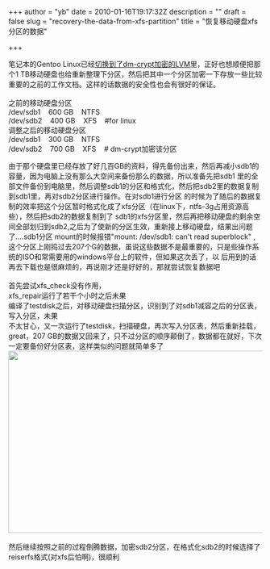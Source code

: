 +++
author = "yb"
date = 2010-01-16T19:17:32Z
description = ""
draft = false
slug = "recovery-the-data-from-xfs-partition"
title = "恢复移动硬盘xfs分区的数据"

+++


笔记本的Gentoo Linux已经<a class="" title="" target="" href="http://blog.yongbin.org/archives/2010/01/gentoo-dmcrypt-lvm2.html">切换到了dm-crypt加密的LVM</a>里，正好也想顺便把那个1 TB移动硬盘也给重新整理下分区，然后把其中一个分区加密一下存放一些比较重要的之前的工作文档。这样的话数据的安全性也会有很好的保证。<br><br>之前的移动硬盘分区<br>/dev/sdb1&nbsp;&nbsp;&nbsp; 600 GB&nbsp;&nbsp;&nbsp; NTFS <br>/dev/sdb2&nbsp;&nbsp;&nbsp; 400 GB&nbsp;&nbsp;&nbsp; XFS&nbsp;&nbsp;&nbsp; #for linux<br>调整之后的移动硬盘分区<br>/dev/sdb1&nbsp;&nbsp;&nbsp; 300 GB&nbsp;&nbsp;&nbsp; NTFS<br>/dev/sdb2&nbsp;&nbsp;&nbsp; 700 GB&nbsp;&nbsp;&nbsp; XFS&nbsp;&nbsp;&nbsp; # dm-crypt加密该分区<br>

<!--more-->
由于那个硬盘里已经存放了好几百GB的资料，得先备份出来，然后再减小sdb1的容量，因为电脑上没有那么大空间来备份那么的数据，所以准备先把sdb1
里的全部文件备份到电脑里，然后调整sdb1的分区和格式化，然后把sdb2里的数据复制到sdb1里，再对sdb2分区进行操作。在对sdb1进行分区
的时候为了随后的数据复制的效率把这个分区暂时格式化成了xfs分区（在linux下，ntfs-3g占用资源高些），然后把sdb2的数据复制到了
sdb1的xfs分区里，然后再把移动硬盘的剩余空间全部划归到sdb2,之后为了使新的分区生效，重新接上移动硬盘，结果出问题了....sdb1分区
mount的时候报错"mount: /dev/sdb1: can't read superblock"
,这个分区上刚捣过去207个G的数据，虽说这些数据不是最重要的，只是些操作系统的ISO和常需要用的windows平台上的软件，但如果这次丢了，以
后用到的话再去下载也是很麻烦的，再说刚才还是好好的，那就尝试恢复数据吧<br>
<br>
首先尝试xfs_check没有作用，<br>
xfs_repair运行了若干个小时之后未果<br>
编译了testdisk之后，对移动硬盘扫描分区，识别到了对sdb1减容之后的分区表，写入分区，未果<br>
不太甘心，又一次运行了testdisk，扫描硬盘，再次写入分区表，然后重新挂载，great，207 GB的数据又回来了，只不过分区的顺序颠倒了，数据都在就好，下次一定要备份好分区表，这样类似的问题就简单多了<br><img alt="" title="" style="width: 600px; height: 361px;" class="yui-img" src="http://i773.photobucket.com/albums/yy16/yongbin0/Screenshot/sdb2-partition.png"><br>
<br>
然后继续按照之前的过程倒腾数据，加密sdb2分区，在格式化sdb2的时候选择了reiserfs格式(对xfs后怕啊)，很顺利


